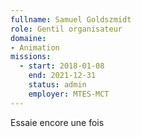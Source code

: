 ```yaml
---
fullname: Samuel Goldszmidt
role: Gentil organisateur
domaine: 
- Animation
missions:
  - start: 2018-01-08
    end: 2021-12-31
    status: admin
    employer: MTES-MCT
---
```


Essaie encore une fois
